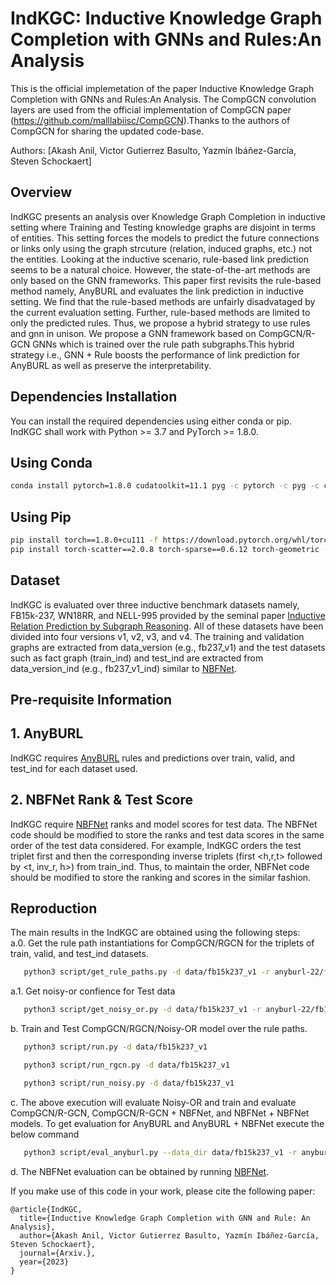 # IndKGC: Inductive Knowledge Graph Completion with GNNs and Rules:An Analysis #

This is the official implemetation of the paper Inductive Knowledge Graph Completion with GNNs and Rules:An Analysis. The CompGCN convolution layers are used from the official implementation of CompGCN paper (https://github.com/malllabiisc/CompGCN).Thanks to the authors of CompGCN for sharing the updated code-base. 

Authors:
[Akash Anil, Victor Gutierrez Basulto, Yazmín Ibáñez-García, Steven Schockaert]

## Overview ##
IndKGC presents an analysis over Knowledge Graph Completion in inductive setting where Training and Testing knowledge graphs are disjoint in terms of entities. This setting forces the models to predict the future connections or links only using the graph strcuture (relation, induced graphs, etc.) not the entities. Looking at the inductive scenario, rule-based link prediction seems to be a natural choice. However, the state-of-the-art methods are only based on the GNN frameworks. This paper first revisits the rule-based method namely, AnyBURL and evaluates the link prediction in inductive setting. We find that the rule-based methods are unfairly disadvataged by the current evaluation setting. Further, rule-based methods are limited to only the predicted rules. Thus, we propose a hybrid strategy to use rules and gnn in unison. We propose a GNN framework based on CompGCN/R-GCN GNNs which is trained over the rule path subgraphs.This hybrid strategy i.e., GNN + Rule boosts the performance of link prediction for AnyBURL as well as preserve the interpretability.  
## Dependencies Installation ##
You can install the required dependencies using either conda or pip. IndKGC shall work with Python >= 3.7 and PyTorch >= 1.8.0.

## Using Conda ##
```bash
conda install pytorch=1.8.0 cudatoolkit=11.1 pyg -c pytorch -c pyg -c conda-forge
```

## Using Pip ##
```bash
pip install torch==1.8.0+cu111 -f https://download.pytorch.org/whl/torch_stable.html
pip install torch-scatter==2.0.8 torch-sparse==0.6.12 torch-geometric -f https://data.pyg.org/whl/torch-1.8.0+cu111.html
```


## Dataset ##
IndKGC is evaluated over three inductive benchmark datasets namely, FB15k-237, WN18RR, and NELL-995 provided by the seminal paper [Inductive Relation Prediction by Subgraph Reasoning](https://github.com/kkteru/grail). All of these datasets have been divided into four versions v1, v2, v3, and v4. The training and validation graphs are extracted from data_version (e.g., fb237_v1) and the test datasets such as fact graph (train_ind) and test_ind are extracted from data_version_ind (e.g., fb237_v1_ind) similar to [NBFNet](https://github.com/KiddoZhu/NBFNet-PyG).

## Pre-requisite Information ##
## 1. AnyBURL ##
IndKGC requires [AnyBURL](https://web.informatik.uni-mannheim.de/AnyBURL/) rules and predictions over train, valid, and test_ind for each dataset used.  

## 2. NBFNet Rank & Test Score ##
IndKGC require [NBFNet](https://github.com/KiddoZhu/NBFNet-PyG) ranks and model scores for test data. The NBFNet code should be modified to store the ranks and test data scores in the same order of the test data considered. For example, IndKGC orders the test triplet first and then the corresponding inverse triplets (first <h,r,t> followed by <t, inv_r, h>) from train_ind. Thus, to maintain the order, NBFNet code should be modified to store the ranking and scores in the similar fashion.

## Reproduction ##
The main results in the IndKGC are obtained using the following steps:  
a.0. Get the rule path instantiations for CompGCN/RGCN for the triplets of train, valid, and test_ind datasets.
```bash
   python3 script/get_rule_paths.py -d data/fb15k237_v1 -r anyburl-22/fb15k237_v1 
```
a.1. Get noisy-or confience for Test data
```bash
   python3 script/get_noisy_or.py -d data/fb15k237_v1 -r anyburl-22/fb15k237_v1 
```
b. Train and Test CompGCN/RGCN/Noisy-OR model over the rule paths.
```bash
   python3 script/run.py -d data/fb15k237_v1
```
```bash
   python3 script/run_rgcn.py -d data/fb15k237_v1
```
```bash
   python3 script/run_noisy.py -d data/fb15k237_v1
```

c. The above execution will evaluate Noisy-OR and train and evaluate CompGCN/R-GCN, CompGCN/R-GCN + NBFNet, and NBFNet + NBFNet models. To get evaluation for AnyBURL and AnyBURL + NBFNet execute the below command
```bash
   python3 script/eval_anyburl.py --data_dir data/fb15k237_v1 -r anyburl-22/fb15k237_v1
```
d. The NBFNet evaluation can be obtained by running [NBFNet](https://github.com/KiddoZhu/NBFNet-PyG).


If you make use of this code in your work, please cite the following paper:

	@article{IndKGC,
	  title={Inductive Knowledge Graph Completion with GNN and Rule: An Analysis},
	  author={Akash Anil, Victor Gutierrez Basulto, Yazmín Ibáñez-García, Steven Schockaert},
	  journal={Arxiv.},
	  year={2023}
	}
